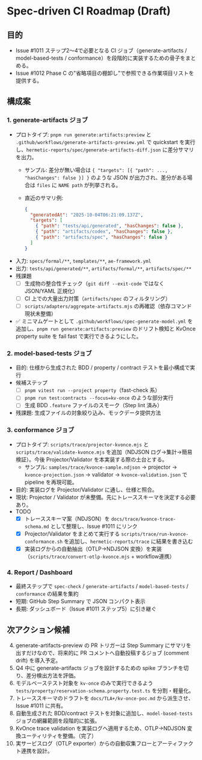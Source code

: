 # Spec-driven CI Roadmap (Draft)

## 目的
- Issue #1011 ステップ2〜4で必要となる CI ジョブ（generate-artifacts / model-based-tests / conformance）を段階的に実装するための骨子をまとめる。
- Issue #1012 Phase C の"省略項目の棚卸し"で参照できる作業項目リストを提供する。

## 構成案

### 1. generate-artifacts ジョブ
- プロトタイプ: `pnpm run generate:artifacts:preview` と `.github/workflows/generate-artifacts-preview.yml` で quickstart を実行し、`hermetic-reports/spec/generate-artifacts-diff.json` に差分サマリを出力。
  - サンプル: 差分が無い場合は `{ "targets": [{ "path": ..., "hasChanges": false }] }` のような JSON が出力され、差分がある場合は `files` に `NAME	path` が列挙される。
  - 直近のサマリ例:

    ```json
    {
      "generatedAt": "2025-10-04T06:21:09.137Z",
      "targets": [
        { "path": "tests/api/generated", "hasChanges": false },
        { "path": "artifacts/codex", "hasChanges": false },
        { "path": "artifacts/spec", "hasChanges": false }
      ]
    }
    ```
- 入力: `specs/formal/**`, `templates/**`, `ae-framework.yml`
- 出力: `tests/api/generated/**`, `artifacts/formal/**`, `artifacts/spec/**`
- 残課題
  - [ ] 生成物の整合性チェック（`git diff --exit-code` ではなく JSON/YAML 正規化）
  - [ ] CI 上での大量出力対策（`artifacts/spec` のフィルタリング）
  - [ ] `scripts/adapters/aggregate-artifacts.mjs` の再確認（依存コマンド現状未整備）

- ✅ ミニマムゲートとして `.github/workflows/spec-generate-model.yml` を追加し、`pnpm run generate:artifacts:preview` のドリフト検知と KvOnce property suite を fail fast で実行できるようにした。

### 2. model-based-tests ジョブ
- 目的: 仕様から生成された BDD / property / contract テストを最小構成で実行
- 候補ステップ
  - [ ] `pnpm vitest run --project property`（fast-check 系）
  - [ ] `pnpm run test:contracts --focus=kv-once` のような部分実行
  - [ ] 生成 BDD `.feature` ファイルのスモーク（Step lint 済み）
- 残課題: 生成ファイルの対象絞り込み、モックデータ提供方法

### 3. conformance ジョブ
- プロトタイプ: `scripts/trace/projector-kvonce.mjs` と `scripts/trace/validate-kvonce.mjs` を追加（NDJSON ログ→集計→簡易検証）。今後 Projector/Validator を本実装する際の土台とする。
  - サンプル: `samples/trace/kvonce-sample.ndjson` → projector → `kvonce-projection.json` → validator → `kvonce-validation.json` で pipeline を再現可能。
- 目的: 実装ログを Projector/Validator に通し、仕様と照合。
- 現状: Projector / Validator が未整備。先にトレーススキーマを決定する必要あり。
- TODO
  - [x] トレーススキーマ案（NDJSON）を `docs/trace/kvonce-trace-schema.md` として整理し、Issue #1011 にリンク
  - [x] Projector/Validator をまとめて実行する `scripts/trace/run-kvonce-conformance.sh` を追加し、`hermetic-reports/trace` に結果を書き込む
  - [x] 実装ログからの自動抽出（OTLP→NDJSON 変換）を実装（`scripts/trace/convert-otlp-kvonce.mjs` + workflow連携）

### 4. Report / Dashboard
- 最終ステップで `spec-check` / `generate-artifacts` / `model-based-tests` / `conformance` の結果を集約
- 短期: GitHub Step Summary で JSON コンパクト表示
- 長期: ダッシュボード（Issue #1011 ステップ5）に引き継ぐ

## 次アクション候補
4. generate-artifacts-preview の PR トリガーは Step Summary にサマリを出すだけなので、将来的に PR コメントへ自動投稿するジョブ (comment drift) を導入予定。
1. Q4 中に generate-artifacts ジョブを設計するための spike ブランチを切り、差分検出方法を評価。
2. モデルベーステスト対象を `kv-once` のみで実行できるよう `tests/property/reservation-schema.property.test.ts` を分割・軽量化。
3. トレーススキーマのドラフトを `docs/TLA+/kv-once-poc.md` から派生させ、Issue #1011 に共有。
5. 自動生成された BDD/contract テストを対象に追加し、`model-based-tests` ジョブの網羅範囲を段階的に拡張。
6. KvOnce trace validation を実装ログへ適用するため、OTLP→NDJSON 変換ユーティリティを整備。（完了）
7. 実サービスログ（OTLP exporter）からの自動収集フローとアーティファクト連携を設計。
